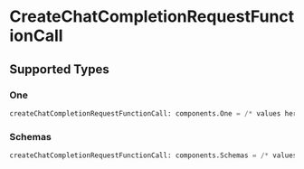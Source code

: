 # CreateChatCompletionRequestFunctionCall


## Supported Types

### One

```python
createChatCompletionRequestFunctionCall: components.One = /* values here */
```

### Schemas

```python
createChatCompletionRequestFunctionCall: components.Schemas = /* values here */
```

